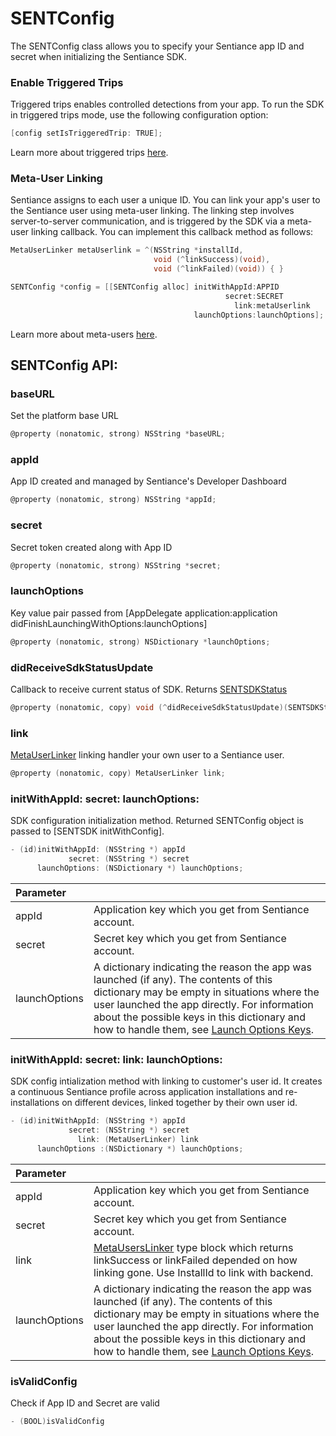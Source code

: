# SENTConfig

The SENTConfig class allows you to specify your Sentiance app ID and secret when initializing the Sentiance SDK.

### Enable Triggered Trips

Triggered trips enables controlled detections from your app. To run the SDK in triggered trips mode, use the following configuration option:

```objectivec
[config setIsTriggeredTrip: TRUE];
```

Learn more about triggered trips [here](../../appendix/controlled-detections/controlled-trips-only.md).

### Meta-User Linking

Sentiance assigns to each user a unique ID. You can link your app's user to the Sentiance user using meta-user linking. The linking step involves server-to-server communication, and is triggered by the SDK via a meta-user linking callback. You can implement this callback method as follows:

```objectivec
MetaUserLinker metaUserlink = ^(NSString *installId, 
                                void (^linkSuccess)(void), 
                                void (^linkFailed)(void)) { }

SENTConfig *config = [[SENTConfig alloc] initWithAppId:APPID
                                                secret:SECRET
                                                  link:metaUserlink
                                         launchOptions:launchOptions];
```

Learn more about meta-users [here](../../appendix/user-linking.md).

## SENTConfig API:

### baseURL

Set the platform base URL

```objectivec
@property (nonatomic, strong) NSString *baseURL;
```

### appId

App ID created and managed by Sentiance's Developer Dashboard

```objectivec
@property (nonatomic, strong) NSString *appId;
```

### secret

Secret token created along with App ID

```objectivec
@property (nonatomic, strong) NSString *secret;
```

### launchOptions

Key value pair passed from \[AppDelegate application:application didFinishLaunchingWithOptions:launchOptions\]

```objectivec
@property (nonatomic, strong) NSDictionary *launchOptions;
```

### didReceiveSdkStatusUpdate

Callback to receive current status of SDK. Returns [SENTSDKStatus]()

```objectivec
@property (nonatomic, copy) void (^didReceiveSdkStatusUpdate)(SENTSDKStatus* issue);
```

### link

[MetaUserLinker](../android/metauserlinker.md) linking handler your own user to a Sentiance user.

```objectivec
@property (nonatomic, copy) MetaUserLinker link;
```

### initWithAppId: secret: launchOptions:

SDK configuration initialization method. Returned SENTConfig object is passed to \[SENTSDK initWithConfig\].

```objectivec
- (id)initWithAppId: (NSString *) appId 
             secret: (NSString *) secret 
      launchOptions: (NSDictionary *) launchOptions;
```

| Parameter |  |
| :--- | :--- |
| appId | Application key which you get from Sentiance account. |
| secret | Secret key which you get from Sentiance account. |
| launchOptions | A dictionary indicating the reason the app was launched \(if any\). The contents of this dictionary may be empty in situations where the user launched the app directly. For information about the possible keys in this dictionary and how to handle them, see [Launch Options Keys](https://developer.apple.com/documentation/uikit/uiapplicationlaunchoptionskey?language=objc). |

### initWithAppId: secret: link: launchOptions:

SDK config intialization method with linking to customer's user id. It creates a continuous Sentiance profile across application installations and re-installations on different devices, linked together by their own user id.

```objectivec
- (id)initWithAppId: (NSString *) appId 
             secret: (NSString *) secret 
               link: (MetaUserLinker) link 
      launchOptions :(NSDictionary *) launchOptions;
```

| Parameter |  |
| :--- | :--- |
| appId | Application key which you get from Sentiance account. |
| secret | Secret key which you get from Sentiance account. |
| link | [MetaUsersLinker](../android/metauserlinker.md) type block which returns linkSuccess or linkFailed depended on how linking gone. Use InstallId to link with backend. |
| launchOptions | A dictionary indicating the reason the app was launched \(if any\). The contents of this dictionary may be empty in situations where the user launched the app directly. For information about the possible keys in this dictionary and how to handle them, see [Launch Options Keys](https://developer.apple.com/documentation/uikit/uiapplicationlaunchoptionskey?language=objc). |

### isValidConfig

Check if App ID and Secret are valid

```objectivec
- (BOOL)isValidConfig
```

